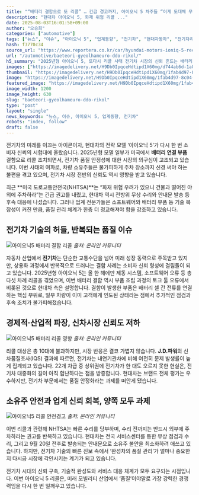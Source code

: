 ```yaml
---
title: "“배터리 결함으로 또 리콜” … 긴급 경고까지, 아이오닉 5 차주들 “이게 도대체 무슨 일이야”"
description: "현대차 아이오닉 5, 화재 위험 리콜 ..."
date: 2025-08-03T16:01:58+09:00
author: "오승희"
categories: ["automotive"]
tags: ["뉴스", "이슈", "아이오닉 5", "업계동향", "전기차", "현대자동차", "전기차리콜동향", "배터리안전이슈"]
hash: f3770c34
source_url: "https://www.reportera.co.kr/car/hyundai-motors-ioniq-5-recall/"
url: "/automotive/baeteori-gyeolhameuro-ddo-rikol/"
h5_summary: "2025년형 아이오닉 5, 또다시 리콜 사태 전기차 시장의 신뢰 흔드는 배터리 결함 논란"
images: ["https://imagedelivery.net/H9Db0IpqceHdtipd1X60mg/d744ab6d-1a85-42be-a6c7-eb93597b6b00/public", "https://imagedelivery.net/H9Db0IpqceHdtipd1X60mg/2a36ea8e-0deb-4ecb-0d61-fcc5dd2f3b00/public", "https://imagedelivery.net/H9Db0IpqceHdtipd1X60mg/3ad30136-a1c9-4cde-c425-8d108dd0ff00/public", "https://imagedelivery.net/H9Db0IpqceHdtipd1X60mg/1fab4d97-8c04-4228-a11e-8c35e5120d00/public"]
thumbnail: "https://imagedelivery.net/H9Db0IpqceHdtipd1X60mg/1fab4d97-8c04-4228-a11e-8c35e5120d00/public"
image: "https://imagedelivery.net/H9Db0IpqceHdtipd1X60mg/1fab4d97-8c04-4228-a11e-8c35e5120d00/public"
featured_image: "https://imagedelivery.net/H9Db0IpqceHdtipd1X60mg/1fab4d97-8c04-4228-a11e-8c35e5120d00/public"
image_width: 1200
image_height: 630
slug: "baeteori-gyeolhameuro-ddo-rikol"
type: "post"
layout: "single"
news_keywords: "뉴스, 이슈, 아이오닉 5, 업계동향, 전기차"
robots: "index, follow"
draft: false
---
```


전기차의 미래를 이끄는 아이콘이자, 현대차의 전략 모델 ‘아이오닉 5’가 다시 한 번 소비자 신뢰의 시험대에 올랐습니다. 2025년형 모델 일부가 미국에서 **배터리 연결 부품** 결함으로 리콜 조치되면서, 전기차 품질 안정성에 대한 시장의 의구심이 고조되고 있습니다. 이번 사태의 여파로, 차량 소유주들은 불가피하게 주차 장소까지 신경 써야 하는 불편을 겪고 있으며, 전기차 시장 전반의 신뢰도 역시 영향을 받고 있습니다.

최근 **미국 도로교통안전국(NHTSA)**는 “화재 위험 우려가 있으니 건물과 떨어진 야외에 주차하라”는 긴급 권고를 내렸고, 현대차 역시 전방위 무상 수리와 안내문 발송 등 후속 대응에 나섰습니다. 그러나 업계 전문가들은 소프트웨어와 배터리 부품 등 기술 복잡성이 커진 만큼, 품질 관리 체계가 한층 더 정교해져야 함을 강조하고 있습니다.

## 전기차 기술의 허들, 반복되는 품질 이슈

![아이오닉5 배터리 결함 리콜](https://imagedelivery.net/H9Db0IpqceHdtipd1X60mg/d744ab6d-1a85-42be-a6c7-eb93597b6b00/public)
*출처: 온라인 커뮤니티*


자동차 산업에서 **전기차**는 단순한 교통수단을 넘어 미래 성장 동력으로 주목받고 있지만, 상용화 과정에서 반복적으로 드러나는 결함 사례는 소비자 신뢰 형성에 걸림돌이 되고 있습니다. 2025년형 아이오닉 5는 올 한 해에만 제동 시스템, 소프트웨어 오류 등 총 다섯 차례 리콜을 겪었으며, 이번 배터리 결함 역시 부품 조립 과정의 토크 툴 오류에서 비롯된 것으로 현대차 측은 설명합니다. 결함이 발생한 부품은 배터리 셀 간 전류를 연결하는 핵심 부위로, 일부 차량이 이미 고객에게 인도된 상태라는 점에서 추가적인 점검과 후속 조치가 불가피해졌습니다.

## 경제적·산업적 파장, 신차시장 신뢰도 저하

![아이오닉5 배터리 리콜 영향](https://imagedelivery.net/H9Db0IpqceHdtipd1X60mg/2a36ea8e-0deb-4ecb-0d61-fcc5dd2f3b00/public)
*출처: 온라인 커뮤니티*


리콜 대상은 총 10대에 불과하지만, 시장 반응은 결코 가볍지 않습니다. **J.D.파워**의 신차품질조사(IQS) 결과에 따르면, 전기차는 내연기관차에 비해 여전히 문제 발생률이 높게 집계되고 있습니다. 22개 차급 중 상위권에 전기차가 한 대도 오르지 못한 현실은, 전기차 대중화의 길이 아직 험난하다는 점을 방증합니다. 현대차는 브랜드 전체 평가는 우수하지만, 전기차 부문에서는 품질 안정화라는 과제를 떠안게 됐습니다.

## 소유주 안전과 업계 신뢰 회복, 양쪽 모두 과제

![아이오닉5 리콜 안전경고](https://imagedelivery.net/H9Db0IpqceHdtipd1X60mg/3ad30136-a1c9-4cde-c425-8d108dd0ff00/public)
*출처: 온라인 커뮤니티*


이번 리콜과 관련해 NHTSA는 빠른 수리를 당부하며, 수리 전까지는 반드시 외부에 주차하라는 권고를 반복하고 있습니다. 현대차는 전국 서비스센터를 통한 무상 점검과 수리, 그리고 9월 20일 전후로 발송되는 안내문으로 소유주 불안을 최소화하려 애쓰고 있습니다. 하지만, 전기차 기술의 빠른 진보 속에서 ‘완성차의 품질 관리’가 얼마나 중요한지 다시금 시장에 각인시키는 계기가 되고 있습니다.

전기차 시대의 신뢰 구축, 기술적 완성도와 서비스 대응 체계가 모두 요구되는 시점입니다. 이번 아이오닉 5 리콜은, 미래 모빌리티 산업에서 ‘품질’이야말로 가장 강력한 경쟁력임을 다시 한 번 일깨우고 있습니다.
